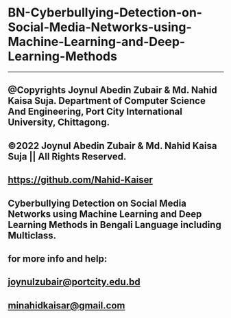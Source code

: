 # BN-Cyberbullying-Detection-on-Social-Media-Networks-using-Machine-Learning-and-Deep-Learning-Methods
-----------------------------

@Copyrights Joynul Abedin Zubair & Md. Nahid Kaisa Suja. Department of Computer Science And Engineering, Port City International University, Chittagong.
-----------------------------
©2022 Joynul Abedin Zubair & Md. Nahid Kaisa Suja || All Rights Reserved.
-----------------------------
https://github.com/Nahid-Kaiser
-----------------------------

Cyberbullying Detection on Social Media Networks using Machine Learning and Deep Learning Methods in Bengali Language including Multiclass.
-----------------------------
for more info and help:
-----------------------------
joynulzubair@portcity.edu.bd
-----------------------------
minahidkaisar@gmail.com
-----------------------------
